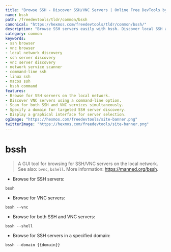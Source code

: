 ```yaml
---
title: "Browse SSH - Discover SSH/VNC Servers | Online Free DevTools by Hexmos"
name: bssh
path: /freedevtools/tldr/common/bssh
canonical: "https://hexmos.com/freedevtools/tldr/common/bssh/"
description: "Browse SSH servers easily with bssh. Discover local SSH and VNC servers on your network with this simple command-line tool. Free online tool, no registration required."
category: common
keywords:
- ssh browser
- vnc browser
- local network discovery
- ssh server discovery
- vnc server discovery
- network service scanner
- command-line ssh
- linux ssh
- macos ssh
- bssh command
features:
- Browse for SSH servers on the local network.
- Discover VNC servers using a command-line option.
- Scan for both SSH and VNC services simultaneously.
- Specify a domain for targeted SSH server discovery.
- Display a graphical interface for server selection.
ogImage: "https://hexmos.com/freedevtools/site-banner.png"
twitterImage: "https://hexmos.com/freedevtools/site-banner.png"
---
```


# bssh

> A GUI tool for browsing for SSH/VNC servers on the local network.
> See also: `bvnc`, `bshell`.
> More information: <https://manned.org/bssh>.

- Browse for SSH servers:

`bssh`

- Browse for VNC servers:

`bssh --vnc`

- Browse for both SSH and VNC servers:

`bssh --shell`

- Browse for SSH servers in a specified domain:

`bssh --domain {{domain}}`
